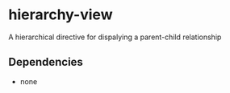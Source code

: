 # hierarchy-view
A hierarchical directive for dispalying a parent-child relationship
## Dependencies
- none
